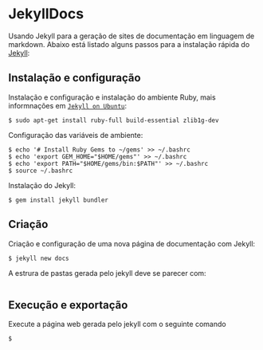 # JekyllDocs
Usando Jekyll para a geração de sites de documentação em linguagem de markdown. Abaixo está listado alguns passos para a instalação rápida do [Jekyll](https://jekyllrb.com/docs/):

## Instalação e configuração
Instalação e configuração e instalação do ambiente Ruby, mais informnações em [`Jekyll on Ubuntu`](https://jekyllrb.com/docs/installation/ubuntu/):
~~~shell
$ sudo apt-get install ruby-full build-essential zlib1g-dev
~~~
Configuração das variáveis de ambiente:

~~~shell
$ echo '# Install Ruby Gems to ~/gems' >> ~/.bashrc
$ echo 'export GEM_HOME="$HOME/gems"' >> ~/.bashrc
$ echo 'export PATH="$HOME/gems/bin:$PATH"' >> ~/.bashrc
$ source ~/.bashrc
~~~
Instalação do Jekyll:
~~~shell
$ gem install jekyll bundler
~~~

## Criação
Criação e configuração de uma nova página de documentação com Jekyll:
~~~shell
$ jekyll new docs
~~~
A estrura de pastas gerada pelo jekyll deve se parecer com:
```

```

## Execução e exportação
Execute a página web gerada pelo jekyll com o seguinte comando
~~~shell
$
~~~